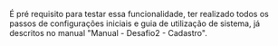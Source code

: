É pré requisito para testar essa funcionalidade, ter realizado todos os passos de 
configurações iniciais e guia de utilização de sistema, já descritos no manual 
"Manual - Desafio2 - Cadastro".

